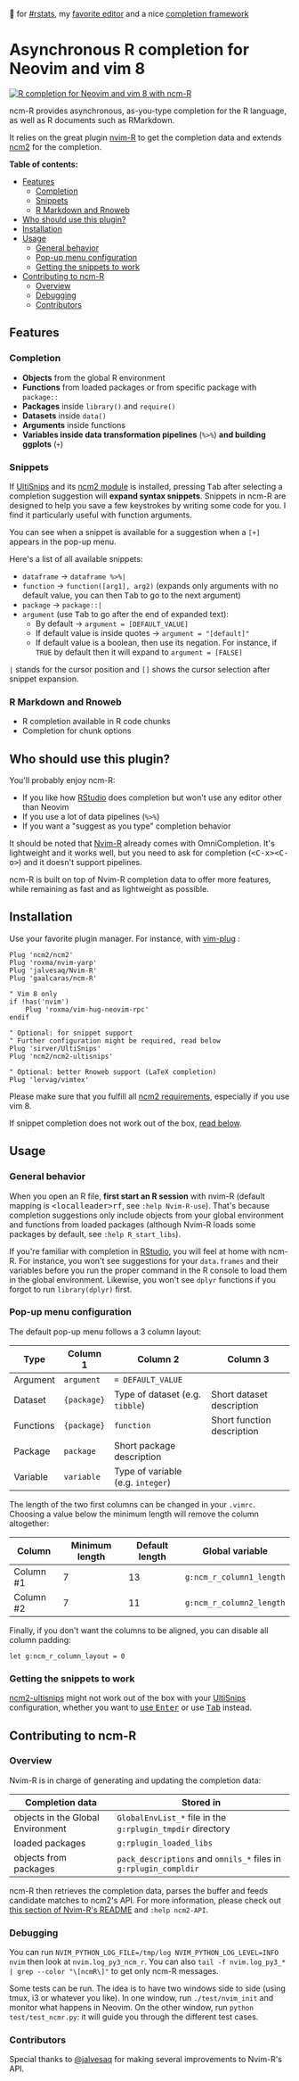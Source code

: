 :purple_heart: for [#rstats](https://twitter.com/search?q=%23rstats), my [favorite editor](https://neovim.io/) and a nice [completion framework](https://github.com/ncm2/ncm2)

# Asynchronous R completion for Neovim and vim 8

[![R completion for Neovim and vim 8 with ncm-R](https://asciinema.org/a/lsy3CMrmrDAK0IW6ABtJD079n.png)](https://asciinema.org/a/lsy3CMrmrDAK0IW6ABtJD079n)

ncm-R provides asynchronous, as-you-type completion for the R language, as well
as R documents such as RMarkdown.

It relies on the great plugin
[nvim-R](https://github.com/jalvesaq/Nvim-R) to get the completion data and
extends 
[ncm2](https://github.com/ncm2/ncm2)
for the completion.

**Table of contents:**
<!-- vim-markdown-toc GFM -->

* [Features](#features)
  * [Completion](#completion)
  * [Snippets](#snippets)
  * [R Markdown and Rnoweb](#r-markdown-and-rnoweb)
* [Who should use this plugin?](#who-should-use-this-plugin)
* [Installation](#installation)
* [Usage](#usage)
  * [General behavior](#general-behavior)
  * [Pop-up menu configuration](#pop-up-menu-configuration)
  * [Getting the snippets to work](#getting-the-snippets-to-work)
* [Contributing to ncm-R](#contributing-to-ncm-r)
  * [Overview](#overview)
  * [Debugging](#debugging)
  * [Contributors](#contributors)

<!-- vim-markdown-toc -->

## Features

### Completion

+ **Objects** from the global R environment
+ **Functions** from loaded packages or from specific package with `package::`
+ **Packages** inside `library()` and `require()`
+ **Datasets** inside `data()`
+ **Arguments** inside functions
+ **Variables inside data transformation pipelines** (`%>%`) **and building ggplots** (`+`)

### Snippets

If [UltiSnips](https://github.com/sirver/UltiSnips) and its [ncm2
module](https://github.com/ncm2/ncm2-ultisnips) is installed, pressing
<kbd>Tab</kbd> after selecting a completion suggestion will **expand syntax
snippets**. Snippets in ncm-R are designed to help you save a few keystrokes by
writing some code for you. I find it particularly useful with function
arguments.

You can see when a snippet is available for a suggestion when a `[+]` appears
in the pop-up menu.

Here's a list of all available snippets:

+ `dataframe` -> `dataframe %>%|`
+ `function` -> `function([arg1], arg2)` (expands only arguments with no
  default value, you can then <kbd>Tab</kbd> to go to the next argument)
+ `package` -> `package::|`
+ `argument` (use <kbd>Tab</kbd> to go after the end of expanded text):
  + By default -> `argument = [DEFAULT_VALUE]`
  + If default value is inside quotes -> `argument = "[default]"`
  + If default value is a boolean, then use its negation. For instance, if
    `TRUE` by default then it will expand to `argument = [FALSE]`

`|` stands for the cursor position and `[]` shows the cursor selection after snippet
expansion.

### R Markdown and Rnoweb

+ R completion available in R code chunks
+ Completion for chunk options

## Who should use this plugin?

You'll probably enjoy ncm-R:

+ If you like how [RStudio](https://rstudio.com) does completion but won't use
any editor other than Neovim
+ If you use a lot of data pipelines (`%>%`)
+ If you want a "suggest as you type" completion behavior

It should be noted that [Nvim-R](https://github.com/jalvesaq/Nvim-R) already
comes with OmniCompletion. It's lightweight and it works well, but you need to
ask for completion (<kbd>\<C-x\>\<C-o\></kbd>) and it
doesn't support pipelines.

ncm-R is built on top of Nvim-R completion data to offer more features, while
remaining as fast and as lightweight as possible.

## Installation

Use your favorite plugin manager. For instance, with
[vim-plug](https://github.com/junegunn/vim-plug) :

```vim
Plug 'ncm2/ncm2'
Plug 'roxma/nvim-yarp'
Plug 'jalvesaq/Nvim-R'
Plug 'gaalcaras/ncm-R'

" Vim 8 only
if !has('nvim')
    Plug 'roxma/vim-hug-neovim-rpc'
endif

" Optional: for snippet support
" Further configuration might be required, read below
Plug 'sirver/UltiSnips'
Plug 'ncm2/ncm2-ultisnips'

" Optional: better Rnoweb support (LaTeX completion)
Plug 'lervag/vimtex'
```

Please make sure that you fulfill all [ncm2
requirements](https://github.com/ncm2/ncm2#requirements),
especially if you use vim 8.

If snippet completion does not work out of the box, [read
below](#getting-the-snippets-to-work).

## Usage

### General behavior

When you open an R file, **first start an R session** with nvim-R (default
mapping is <kbd>\<localleader\>rf</kbd>, see `:help Nvim-R-use`).  That's because
completion suggestions only include objects from your global environment and
functions from loaded packages (although Nvim-R loads some packages by default,
see `:help R_start_libs`).

If you're familiar with completion in [RStudio](https://rstudio.com),
you will feel at home with ncm-R. For instance, you won't see suggestions for
your `data.frames` and their variables before you run the proper command in the
R console to load them in the global environment.  Likewise, you won't see
`dplyr` functions if you forgot to run `library(dplyr)` first.

### Pop-up menu configuration

The default pop-up menu follows a 3 column layout:

| Type      | Column 1    | Column 2                          | Column 3                   |
| ---       | ---         | ---                               | ---                        |
| Argument  | `argument`  | `= DEFAULT_VALUE`                 |                            |
| Dataset   | `{package}` | Type of dataset (e.g. `tibble`)   | Short dataset description  |
| Functions | `{package}` | `function`                        | Short function description |
| Package   | `package`   | Short package description         |                            |
| Variable  | `variable`  | Type of variable (e.g. `integer`) |                            |

The length of the two first columns can be changed in your `.vimrc`. Choosing
a value below the minimum length will remove the column altogether:

| Column    | Minimum length | Default length | Global variable          |
| ---       | ---            | ---            | ---                      |
| Column #1 | 7              | 13             | `g:ncm_r_column1_length` |
| Column #2 | 7              | 11             | `g:ncm_r_column2_length` |

Finally, if you don't want the columns to be aligned, you can disable all
column padding:

```vim
let g:ncm_r_column_layout = 0
```

### Getting the snippets to work

[ncm2-ultisnips](https://github.com/ncm2/ncm2-ultisnips) might not work out of
the box with your [UltiSnips](https://github.com/SirVer/ultisnips)
configuration, whether you want to [use
<kbd>Enter</kbd>](https://github.com/ncm2/ncm2-ultisnips#vimrc-example) or
use
[<kbd>Tab</kbd>](https://github.com/gaalcaras/ncm-R/blob/master/test/min_vimrc)
instead.

## Contributing to ncm-R

### Overview

Nvim-R is in charge of generating and updating the completion data:

| Completion data | Stored in |
| --- | --- |
| objects in the Global Environment | `GlobalEnvList_*` file in the `g:rplugin_tmpdir` directory |
| loaded packages | `g:rplugin_loaded_libs` |
| objects from packages | `pack_descriptions` and `omnils_*` files in `g:rplugin_compldir` |

ncm-R then retrieves the completion data, parses the buffer and feeds candidate
matches to ncm2's API.  For more information, please check out [this section of
Nvim-R's
README](https://github.com/jalvesaq/Nvim-R#the-communication-between-r-and-either-vim-or-neovim)
and `:help ncm2-API`.

### Debugging

You can run `NVIM_PYTHON_LOG_FILE=/tmp/log NVIM_PYTHON_LOG_LEVEL=INFO nvim`
then look at `nvim.log_py3_ncm_r`. You can also `tail -f nvim.log_py3_*
| grep --color "\[ncmR\]"` to get only ncm-R messages.

Some tests can be run. The idea is to have two windows side to side (using
tmux, i3 or whatever you like). In one window, run `./test/nvim_init` and monitor
what happens in Neovim. On the other window, run `python test/test_ncmr.py`: it
will guide you through the different test cases.

### Contributors

Special thanks to [@jalvesaq](https://github.com/jalvesaq) for making several
improvements to Nvim-R's API.
